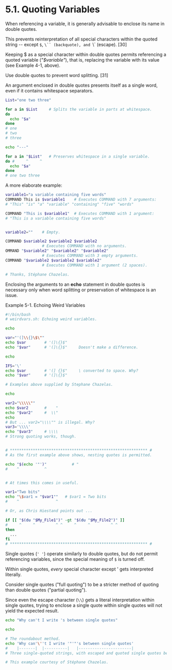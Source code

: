 5.1. Quoting Variables
===

When referencing a variable, it is generally advisable to enclose its name in double quotes.

This prevents reinterpretation of all special characters within the quoted string -- except `$`, `\`` (backquote), and `\\` (escape). [30]

Keeping $ as a special character within double quotes permits referencing a quoted variable (*"$variable"*), that is, replacing the variable with its value (see Example 4-1, above).

Use double quotes to prevent word splitting. [31]

An argument enclosed in double quotes presents itself as a single word, even if it contains whitespace separators.

```bash
List="one two three"

for a in $List     # Splits the variable in parts at whitespace.
do
  echo "$a"
done
# one
# two
# three

echo "---"

for a in "$List"   # Preserves whitespace in a single variable.
do #     ^     ^
  echo "$a"
done
# one two three
```

A more elaborate example:

```bash
variable1="a variable containing five words"
COMMAND This is $variable1    # Executes COMMAND with 7 arguments:
# "This" "is" "a" "variable" "containing" "five" "words"

COMMAND "This is $variable1"  # Executes COMMAND with 1 argument:
# "This is a variable containing five words"


variable2=""    # Empty.

COMMAND $variable2 $variable2 $variable2
                # Executes COMMAND with no arguments.
OMMAND "$variable2" "$variable2" "$variable2"
                # Executes COMMAND with 3 empty arguments.
COMMAND "$variable2 $variable2 $variable2"
                # Executes COMMAND with 1 argument (2 spaces).

# Thanks, Stéphane Chazelas.
```
Enclosing the arguments to an **echo** statement in double quotes is necessary only when word splitting or preservation of whitespace is an issue.

Example 5-1. Echoing Weird Variables

```bash
#!/bin/bash
# weirdvars.sh: Echoing weird variables.

echo

var="'(]\\{}\$\""
echo $var        # '(]\{}$"
echo "$var"      # '(]\{}$"     Doesn't make a difference.

echo

IFS='\'
echo $var        # '(] {}$"     \ converted to space. Why?
echo "$var"      # '(]\{}$"

# Examples above supplied by Stephane Chazelas.

echo

var2="\\\\\""
echo $var2       #    "
echo "$var2"     #  \\"
echo
# But ... var2="\\\\"" is illegal. Why?
var3='\\\\'
echo "$var3"     # \\\\
# Strong quoting works, though.


# ************************************************************ #
# As the first example above shows, nesting quotes is permitted.

echo "$(echo '"')"           # "
#    ^           ^


# At times this comes in useful.

var1="Two bits"
echo "\$var1 = "$var1""   # $var1 = Two bits
#    ^                ^

# Or, as Chris Hiestand points out ...

if [[ "$(du "$My_File1")" -gt "$(du "$My_File2")" ]]
#     ^     ^         ^ ^     ^     ^         ^ ^
then
  ...
fi
# ************************************************************ #
```

Single quotes (`' '`) operate similarly to double quotes, but do not permit referencing variables, since the special meaning of `$` is turned off.

Within single quotes, *every* special character except ' gets interpreted literally.

Consider single quotes ("full quoting") to be a stricter method of quoting than double quotes ("partial quoting").

Since even the escape character (`\\`) gets a literal interpretation within single quotes, trying to enclose a single quote within single quotes will not yield the expected result.

```bash
echo "Why can't I write 's between single quotes"

echo

# The roundabout method.
echo 'Why can'\''t I write '"'"'s between single quotes'
#    |-------|  |----------|   |-----------------------|
# Three single-quoted strings, with escaped and quoted single quotes between.

# This example courtesy of Stéphane Chazelas.
```
